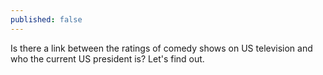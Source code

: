 ```yaml
---
published: false
---
```

Is there a link between the ratings of comedy shows on US television and who the current US president is? Let's find out.
